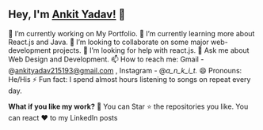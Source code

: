 ## Hey, I'm [Ankit Yadav!](https://drago215193.github.io/) 👋

🔭 I’m currently working on My Portfolio.
🌱 I’m currently learning more about React.js and Java.
👯 I’m looking to collaborate on some major web-development projects.
🤔 I’m looking for help with react.js.
💬 Ask me about Web Design and Development.
📫 How to reach me: Gmail - @ankityadav215193@gmail.com , Instagram - @__a_n_k_i_t_._
😄 Pronouns: He/His
⚡ Fun fact: I spend almost hours listening to songs on repeat every day.

<strong>What if you like my work?</strong> 🤩
You can Star ⭐ the repositories you like.
You can react ❤️ to my LinkedIn posts
